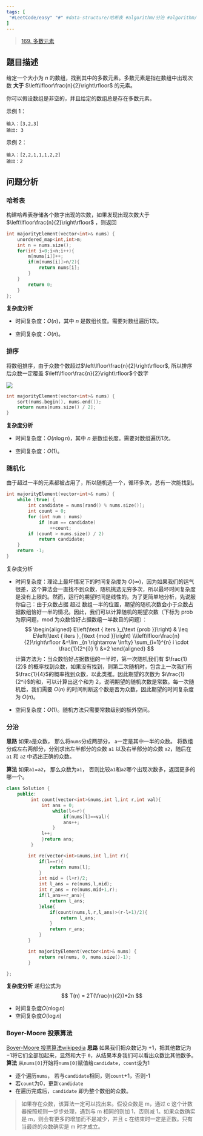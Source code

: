 ```yaml
---
tags: [
 "#LeetCode/easy" "#" #data-structure/哈希表 #algorithm/分治 #algorithm/计数 #algorithm/sort
]
---
```


>  [169. 多数元素](https://leetcode-cn.com/problems/majority-element/)



## 题目描述
给定一个大小为 _n_ 的数组，找到其中的多数元素。多数元素是指在数组中出现次数 **大于** $\left\lfloor\frac{n}{2}\right\rfloor$ 的元素。

你可以假设数组是非空的，并且给定的数组总是存在多数元素。

示例 1：
```
输入：[3,2,3]
输出: 3
```

示例 2：
```
输入：[2,2,1,1,1,2,2]
输出：2
```


## 问题分析
### 哈希表
构建哈希表存储各个数字出现的次数，如果发现出现次数大于 $\left\lfloor\frac{n}{2}\right\rfloor$  ，则返回

```C++
int majorityElement(vector<int>& nums) { 
	unordered_map<int,int>m; 
	int n = nums.size();
	for(int i=0;i<n;i++){ 
		m[nums[i]]++;
		if(m[nums[i]]>n/2){ 
			return nums[i]; 
		} 
	} 
		return 0; 
	} 
};
```
**复杂度分析**
-   时间复杂度：$O(n)$，其中 $n$ 是数组长度。需要对数组遍历$1$次。
  
-   空间复杂度：$O(n)$。

### 排序
将数组排序，由于众数个数超过$\left\lfloor\frac{n}{2}\right\rfloor$, 所以排序后众数一定覆盖 $\left\lfloor\frac{n}{2}\right\rfloor$个数字

![](https://pic.leetcode-cn.com/a70cb9316157ecd7eeffe7900d3ca83849079824964e8a0aaefbcffd4040f175-image.png)

```C++
int majorityElement(vector<int>& nums) {
	sort(nums.begin(), nums.end());
	return nums[nums.size() / 2];
}
```
**复杂度分析**
-   时间复杂度：$O(n\log n)$，其中 $n$ 是数组长度。需要对数组遍历$1$次。
  
-   空间复杂度：$O(1)$。


### 随机化
由于超过一半的元素都被占用了，所以随机选一个，循环多次，总有一次能找到。

```C++
int majorityElement(vector<int>& nums) {
	while (true) {
		int candidate = nums[rand() % nums.size()];
		int count = 0;
		for (int num : nums)
			if (num == candidate)
				++count;
		if (count > nums.size() / 2)
			return candidate;
	}
	return -1;
}
```
复杂度分析

- 时间复杂度：理论上最坏情况下的时间复杂度为 $O(\infty)$，因为如果我们的运气很差，这个算法会一直找不到众数，随机挑选无穷多次，所以最坏时间复杂度是没有上限的。然而，运行的期望时间是线性的。为了更简单地分析，先说服你自己：由于众数占据 超过 数组一半的位置，期望的随机次数会小于众数占据数组恰好一半的情况。因此，我们可以计算随机的期望次数（下标为 prob 为原问题，mod 为众数恰好占据数组一半数目的问题）：
$$
\begin{aligned}
E\left(\text { iters }_{\text {prob }}\right) & \leq E\left(\text { iters }_{\text {mod }}\right) \\\left\lfloor\frac{n}{2}\right\rfloor
&=\lim _{n \rightarrow \infty} \sum_{i=1}^{n} i \cdot \frac{1}{2^{i}} \\
&=2
\end{aligned}
$$
	计算方法为：当众数恰好占据数组的一半时，第一次随机我们有 $\frac{1}{2}$ 的概率找到众数，如果没有找到，则第二次随机时，包含上一次我们有$\frac{1}{4}$的概率找到众数，以此类推。因此期望的次数为 $i\frac{1}{2^i}$的和，可以计算出这个和为 $2$，说明期望的随机次数是常数。每一次随机后，我们需要 $O(n)$ 的时间判断这个数是否为众数，因此期望的时间复杂度为 $O(n)$。

- 空间复杂度：$O(1)$。随机方法只需要常数级别的额外空间。

### 分治
**思路**
如果`a`是众数， 那么将`nums`分成两部分， `a`一定是其中一半的众数。
将数组分成左右两部分，分别求出左半部分的众数 `a1` 以及右半部分的众数 `a2`，随后在 `a1` 和 `a2` 中选出正确的众数。

**算法**
如果`a1`=`a2`， 那么众数为`a1`， 否则比较`a1`和`a2`哪个出现次数多，返回更多的哪一个。
```C++
class Solution {
	public:
		 int count(vector<int>&nums,int l,int r,int val){
			 int ans = 0;
				 while(l<=r){
					 if(nums[l]==val){
					 ans++;
				 }
			 l++;
			 }return ans;
		 }

		int re(vector<int>&nums,int l,int r){
			if(l==r){
				return nums[l];
			}
			int mid = (l+r)/2;
			int l_ans = re(nums,l,mid);
			int r_ans = re(nums,mid+1,r);
			if(l_ans==r_ans){
				return l_ans;
			}else{
				if(count(nums,l,r,l_ans)>(r-l+1)/2){
					return l_ans;
				}
				return r_ans;	
			}
		}

		int majorityElement(vector<int>& nums) {
			return re(nums, 0, nums.size()-1);
		}

};
```

**复杂度分析**
	递归公式为
$$
T(n) = 2T(\frac{n}{2})+2n
$$
-   时间复杂度$O(n\log n)$ 
- 空间复杂度$O(\log n)$

### Boyer-Moore 投票算法
[Boyer-Moore 投票算法wikipedia](https://zh.wikipedia.org/wiki/%E5%A4%9A%E6%95%B0%E6%8A%95%E7%A5%A8%E7%AE%97%E6%B3%95)
**思路**
如果我们把众数记为 $+1$，把其他数记为 $-1$将它们全部加起来，显然和大于 `0`，从结果本身我们可以看出众数比其他数多。
**算法**
从`nums[0]`开始将`nums[0]`赋值给`candidate`，`count`设为1
- 逐个遍历`nums`， 若与`candidate`相同，则`count`+1，否则-1
- 若`count`为0，更新`candidate`
-   在遍历完成后，`candidate` 即为整个数组的众数。

>如果存在众数，该算法一定可以找出来。假设众数是 m，通过 c 这个计数器按照规则一步步处理，遇到与 m 相同的则加 1，否则减 1。如果众数确实是 m，则会有更多的增加而不是减少，并且 c 在结束时一定是正数。只有当最终的众数确实是 m 时才成立。